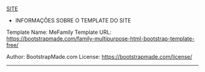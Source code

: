 [SITE](https://contosdeumavida.github.io/contosdeumavida/)

- INFORMAÇÕES SOBRE O TEMPLATE DO SITE 

Template Name: MeFamily 
Template URL: https://bootstrapmade.com/family-multipurpose-html-bootstrap-template-free/ 

Author: BootstrapMade.com 
License: https://bootstrapmade.com/license/ 

-----------------------------------------
